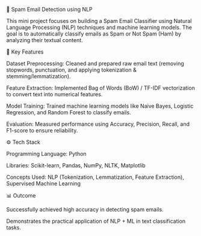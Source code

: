 📧 Spam Email Detection using NLP

This mini project focuses on building a Spam Email Classifier using Natural Language Processing (NLP) techniques and machine learning models. The goal is to automatically classify emails as Spam or Not Spam (Ham) by analyzing their textual content.

🔑 Key Features

Dataset Preprocessing: Cleaned and prepared raw email text (removing stopwords, punctuation, and applying tokenization & stemming/lemmatization).

Feature Extraction: Implemented Bag of Words (BoW) / TF-IDF vectorization to convert text into numerical features.

Model Training: Trained machine learning models like Naive Bayes, Logistic Regression, and Random Forest to classify emails.

Evaluation: Measured performance using Accuracy, Precision, Recall, and F1-score to ensure reliability.

⚙️ Tech Stack

Programming Language: Python

Libraries: Scikit-learn, Pandas, NumPy, NLTK, Matplotlib

Concepts Used: NLP (Tokenization, Lemmatization, Feature Extraction), Supervised Machine Learning

📊 Outcome

Successfully achieved high accuracy in detecting spam emails.

Demonstrates the practical application of NLP + ML in text classification tasks.
